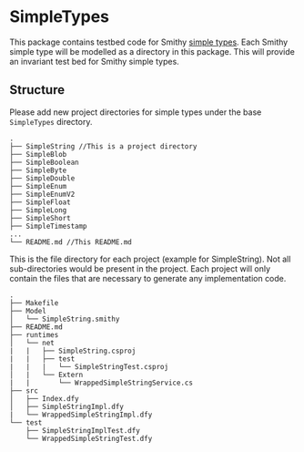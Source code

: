 # SimpleTypes

This package contains testbed code for Smithy [simple types](https://smithy.io/2.0/spec/simple-types.html).
Each Smithy simple type will be modelled as a directory in this package. This will provide an invariant test bed for Smithy simple types.

## Structure

Please add new project directories for simple types under the base `SimpleTypes` directory.

```
.
├── SimpleString //This is a project directory
├── SimpleBlob
├── SimpleBoolean
├── SimpleByte
├── SimpleDouble
├── SimpleEnum
├── SimpleEnumV2
├── SimpleFloat
├── SimpleLong
├── SimpleShort
├── SimpleTimestamp
...
└── README.md //This README.md
```

This is the file directory for each project (example for SimpleString). Not all sub-directories would be present in the project. Each project will only contain the files that are necessary to generate any implementation code.

```
.
├── Makefile
├── Model
│   └── SimpleString.smithy
├── README.md
├── runtimes
│   └── net
|   |   ├── SimpleString.csproj
|   |   ├── test
|   |   |   └── SimpleStringTest.csproj
│   |   └── Extern
|   |       └── WrappedSimpleStringService.cs
├── src
│   ├── Index.dfy
│   ├── SimpleStringImpl.dfy
|   └── WrappedSimpleStringImpl.dfy
└── test
    ├── SimpleStringImplTest.dfy
    └── WrappedSimpleStringTest.dfy
```
